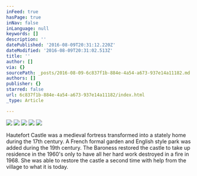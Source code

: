 ```yaml
---
inFeed: true
hasPage: true
inNav: false
inLanguage: null
keywords: []
description: ''
datePublished: '2016-08-09T20:31:12.220Z'
dateModified: '2016-08-09T20:31:02.513Z'
title: ''
author: []
via: {}
sourcePath: _posts/2016-08-09-6c837f1b-884e-4a54-a673-937e14a11182.md
authors: []
publisher: {}
starred: false
url: 6c837f1b-884e-4a54-a673-937e14a11182/index.html
_type: Article

---
```

![](https://the-grid-user-content.s3-us-west-2.amazonaws.com/2a8ee9b9-805a-4bef-bf76-289f9919fd8f.jpg)
![](https://the-grid-user-content.s3-us-west-2.amazonaws.com/22775f27-13e2-4e40-b0ce-126db8714f50.jpg)
![](https://the-grid-user-content.s3-us-west-2.amazonaws.com/e6350ed4-4aef-4ad6-88be-45031fc85aa5.jpg)
![](https://the-grid-user-content.s3-us-west-2.amazonaws.com/11c32f6c-0083-48d9-ab7d-a3284b1124ad.jpg)
![](https://the-grid-user-content.s3-us-west-2.amazonaws.com/76084e5d-4e1a-436c-ab5a-97855383fdef.jpg)

Hautefort Castle was a medieval fortress transformed into a stately home during the 17th century. A French formal garden and English style park was added during the 19th century. The Baroness restored the castle to take up residence in the 1960's only to have all her hard work destroyed in a fire in 1968\. She was able to restore the castle a second time with help from the village to what it is today.